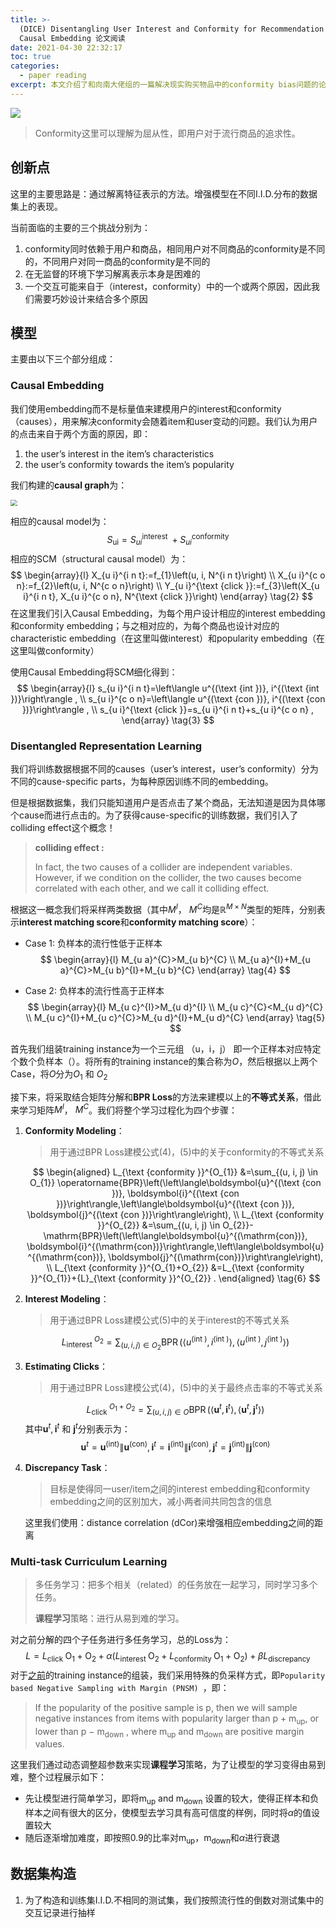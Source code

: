 ```yaml
---
title: >-
  (DICE) Disentangling User Interest and Conformity for Recommendation with
  Causal Embedding 论文阅读
date: 2021-04-30 22:32:17
toc: true
categories:
  - paper reading
excerpt: 本文介绍了和向南大佬组的一篇解决现实购买物品中的conformity bias问题的论文
---
```



![](https://gitblog-1302688916.cos.ap-beijing.myqcloud.com/cs224n/202103/24/105111-436109.png)

>   Conformity这里可以理解为屈从性，即用户对于流行商品的追求性。

## 创新点

这里的主要思路是：通过解离特征表示的方法。增强模型在不同I.I.D.分布的数据集上的表现。

当前面临的主要的三个挑战分别为：

1.  conformity同时依赖于用户和商品，相同用户对不同商品的conformity是不同的，不同用户对同一商品的conformity是不同的
2.  在无监督的环境下学习解离表示本身是困难的
3.  一个交互可能来自于（interest，conformity）中的一个或两个原因，因此我们需要巧妙设计来结合多个原因



## 模型

主要由以下三个部分组成：

### Causal Embedding

我们使用embedding而不是标量值来建模用户的interest和conformity（causes），用来解决conformity会随着item和user变动的问题。我们认为用户的点击来自于两个方面的原因，即：

1.  the user’s interest in the item’s characteristics
2.  the user’s conformity towards the item’s popularity

我们构建的**causal graph**为：

<img src="https://gitblog-1302688916.cos.ap-beijing.myqcloud.com/cs224n/202103/24/115834-404097.png" style="zoom:67%;" />

相应的causal model为：
$$
S_{\mathrm{ui}}=S_{u i}^{\text {interest }}+S_{u i}^{\text {conformity }} \tag{1}
$$
相应的SCM（structural causal model）为：
$$
\begin{array}{l}
X_{u i}^{i n t}:=f_{1}\left(u, i, N^{i n t}\right) \\
X_{u i}^{c o n}:=f_{2}\left(u, i, N^{c o n}\right) \\
Y_{u i}^{\text {click }}:=f_{3}\left(X_{u i}^{i n t}, X_{u i}^{c o n}, N^{\text {click }}\right)
\end{array}  \tag{2}
$$
在这里我们引入Causal Embedding，为每个用户设计相应的interest embedding和conformity embedding；与之相对应的，为每个商品也设计对应的characteristic embedding（在这里叫做interest）和popularity embedding（在这里叫做conformity）

使用Causal Embedding将SCM细化得到：
$$
\begin{array}{l}
s_{u i}^{i n t}=\left\langle u^{(\text {int })}, i^{(\text {int })}\right\rangle , \\ 
s_{u i}^{c o n}=\left\langle u^{(\text {con })}, i^{(\text {con })}\right\rangle , \\
s_{u i}^{\text {click }}=s_{u i}^{i n t}+s_{u i}^{c o n} , 
\end{array}  \tag{3}
$$



### Disentangled Representation Learning

我们将训练数据根据不同的causes（user’s interest，user’s conformity）分为不同的cause-specific parts，为每种原因训练不同的embedding。

但是根据数据集，我们只能知道用户是否点击了某个商品，无法知道是因为具体哪个cause而进行点击的。为了获得cause-specific的训练数据，我们引入了colliding effect这个概念！

>   **colliding effect :**
>
>   In fact, the two causes of a collider are independent variables. However, if we condition on the collider, the two causes become correlated with each other, and we call it colliding effect.

根据这一概念我们将采样两类数据（其中$M^{I}$， $M^{C}$均是$\mathbb{R}^{M \times N}$类型的矩阵，分别表示**interest matching score**和**conformity matching score**）：

-   Case 1: 负样本的流行性低于正样本
    $$
    \begin{array}{l}
    M_{u a}^{C}>M_{u b}^{C} \\
    M_{u a}^{I}+M_{u a}^{C}>M_{u b}^{I}+M_{u b}^{C}
    \end{array}  \tag{4}
    $$

-   Case 2: 负样本的流行性高于正样本
    $$
    \begin{array}{l}
    M_{u c}^{I}>M_{u d}^{I} \\
    M_{u c}^{C}<M_{u d}^{C} \\
    M_{u c}^{I}+M_{u c}^{C}>M_{u d}^{I}+M_{u d}^{C}
    \end{array}  \tag{5}
    $$

<div id="1.2"> 


首先我们组装training instance为一个三元组 （u，i，j） 即一个正样本对应特定个数个负样本（）。将所有的training instance的集合称为$O$，然后根据以上两个Case，将$O$分为$O_{1}$ 和 $O_{2}$

接下来，将采取结合矩阵分解和**BPR Loss**的方法来建模以上的**不等式关系**，借此来学习矩阵$M^{I}$， $M^{C}$。我们将整个学习过程化为四个步骤：

1.  **Conformity Modeling**：
    
    >   用于通过BPR Loss建模公式(4)，(5)中的关于conformity的不等式关系
    
    $$
    \begin{aligned}
    L_{\text {conformity }}^{O_{1}} &=\sum_{(u, i, j) \in O_{1}} \operatorname{BPR}\left(\left\langle\boldsymbol{u}^{(\text {con })}, \boldsymbol{i}^{(\text {con })}\right\rangle,\left\langle\boldsymbol{u}^{(\text {con })}, \boldsymbol{j}^{(\text {con })}\right\rangle\right), \\
    L_{\text {conformity }}^{O_{2}} &=\sum_{(u, i, j) \in O_{2}}-\mathrm{BPR}\left(\left\langle\boldsymbol{u}^{(\mathrm{con})}, \boldsymbol{i}^{(\mathrm{con})}\right\rangle,\left\langle\boldsymbol{u}^{(\mathrm{con})}, \boldsymbol{j}^{(\mathrm{con})}\right\rangle\right), \\
    L_{\text {conformity }}^{O_{1}+O_{2}} &=L_{\text {conformity }}^{O_{1}}+{L}_{\text {conformity }}^{O_{2}} .
    \end{aligned}  \tag{6}
    $$
    
2.  **Interest Modeling**：

    >   用于通过BPR Loss建模公式(5)中的关于interest的不等式关系

    $$
    L_{\text {interest }}^{O_{2}}=\sum_{(u, i, j) \in O_{2}} \operatorname{BPR}\left(\left\langle u^{(\text {int })}, i^{(\text {int })}\right\rangle,\left\langle u^{(\text {int })}, j^{(\text {int })}\right\rangle\right)  \tag{7}
    $$

3.  **Estimating Clicks**：

    >   用于通过BPR Loss建模公式(4)，(5)中的关于最终点击率的不等式关系

    $$
    L_{\text {click }}^{O_{1}+O_{2}}=\sum_{(u, i, j) \in O} \operatorname{BPR}\left(\left\langle\boldsymbol{u}^{t}, \boldsymbol{i}^{t}\right\rangle,\left\langle\boldsymbol{u}^{t}, \boldsymbol{j}^{t}\right\rangle\right)  \tag{8}
    $$
    其中$\boldsymbol{u}^{t}, \boldsymbol{i}^{t}$ 和 $\boldsymbol{j}^{t}$分别表示为：
    $$
    \boldsymbol{u}^{t}=\boldsymbol{u}^{(\mathrm{int})}\left\|\boldsymbol{u}^{(\mathrm{con})}, \boldsymbol{i}^{t}=\boldsymbol{i}^{(\mathrm{int})}\right\| \boldsymbol{i}^{(\mathrm{con})}, \boldsymbol{j}^{t}=\boldsymbol{j}^{(\mathrm{int})} \| \boldsymbol{j}^{(\mathrm{con})}  \tag{9}
    $$

4.  **Discrepancy Task**：

    >   目标是使得同一user/item之间的interest embedding和conformity embedding之间的区别加大，减小两者间共同包含的信息

    这里我们使用：distance correlation (dCor)来增强相应embedding之间的距离



### Multi-task Curriculum Learning

>   多任务学习：把多个相关（related）的任务放在一起学习，同时学习多个任务。
>
>   **课程学习**策略：进行从易到难的学习。

对之前分解的四个子任务进行多任务学习，总的Loss为：
$$
L=L_{\text {click }}{\mathrm{O}_{1}+\mathrm{O}_{2}}+\alpha\left(L_{\text {interest }}{\mathrm{O}_{2}}+{L}_{\text {conformity }}{\mathrm{O}_{1}+\mathrm{O}_{2}}\right)+\beta L_{\text {discrepancy }}  \tag{10}
$$
对于[之前](#1.2)的training instance的组装，我们采用特殊的负采样方式，即`Popularity based Negative Sampling with Margin (PNSM) `，即：

>   If the popularity of the positive sample is p, then we will sample negative instances from items with popularity larger than p + m<sub>up</sub>, or lower than p − m<sub>down</sub> , where m<sub>up</sub> and m<sub>down</sub> are positive margin values. 

这里我们通过动态调整超参数来实现**课程学习**策略，为了让模型的学习变得由易到难，整个过程展示如下：

-   先让模型进行简单学习，即将m<sub>up</sub> and m<sub>down</sub> 设置的较大，使得正样本和负样本之间有很大的区分，使模型去学习具有高可信度的样例，同时将$\alpha$的值设置较大
-   随后逐渐增加难度，即按照0.9的比率对m<sub>up</sub>，m<sub>down</sub>和$\alpha$进行衰退



## 数据集构造

1.  为了构造和训练集I.I.D.不相同的测试集，我们按照流行性的倒数对测试集中的交互记录进行抽样